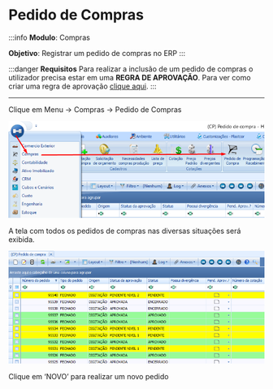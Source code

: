 # Pedido de Compras

:::info
**Modulo**: Compras

**Objetivo**:  Registrar um pedido de compras no ERP
:::

:::danger
**Requisitos** 
Para realizar a inclusão de um pedido de compras o utilizador precisa estar em uma **REGRA DE APROVAÇÃO**. Para ver como criar uma regra de aprovação [clique aqui](../ambiente/regra-de-aprovacao.md).
:::

---

Clique em Menu → Compras → Pedido de Compras

![pedido-de-compra](./img/pedido-de-compra/pedido-de-compra.png)

A tela com todos os pedidos de compras nas diversas situações será exibida.

![pedido-de-compra-1](./img/pedido-de-compra/pedido-de-compra-1.png)

Clique em ‘NOVO’ para realizar um novo pedido